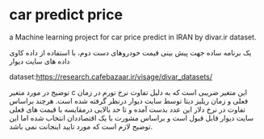 # car predict price

a Machine learning project for car price predict in IRAN by divar.ir dataset.

یک برنامه ساده جهت پیش بینی قیمت خودروهای دست دوم، با استفاده از داده کاوی داده های سایت دیوار

dataset:https://research.cafebazaar.ir/visage/divar_datasets/

توضیح در مورد متغیر c
این متغیر ضریبی است که به دلیل تفاوت نرخ تورم در زمان فعلی و زمان ریلیز دیتا توسط سایت دیوار درنظر گرفته شده است. هرچند براساس تفاوت در نرخ دلار این عدد بدست آمده و تا حد بالایی درمقایسه با قیمت های فعلی سایت دیوار قابل قبول است و براساس مشورت با یک اقتصاددان انتخاب شده اما این توضیح لازم است که مورد تایید اینجانت نمی باشد.
